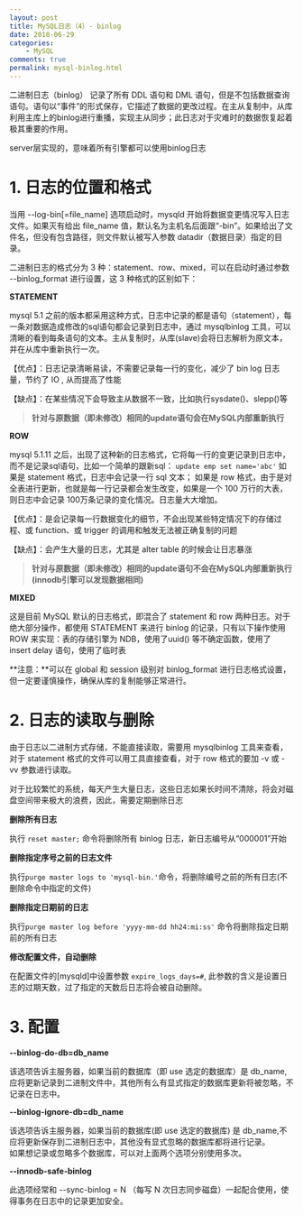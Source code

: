 ```yaml
---
layout: post
title: MySQL日志（4）- binlog
date: 2018-06-29
categories:
    - MySQL
comments: true
permalink: mysql-binlog.html
---
```


二进制日志（binlog） 记录了所有 DDL 语句和 DML 语句，但是不包括数据查询语句。语句以“事件”的形式保存，它描述了数据的更改过程。在主从复制中，从库利用主库上的binlog进行重播，实现主从同步；此日志对于灾难时的数据恢复起着极其重要的作用。

server层实现的，意味着所有引擎都可以使用binlog日志

# 1. **日志的位置和格式**

当用 --log-bin[=file_name] 选项启动时，mysqld 开始将数据变更情况写入日志文件。如果灭有给出  file_name 值，默认名为主机名后面跟“-bin”。如果给出了文件名，但没有包含路径，则文件默认被写入参数  datadir（数据目录）指定的目录。  

二进制日志的格式分为 3 种：statement、row、mixed，可以在启动时通过参数 --binlog_format 进行设置，这 3 种格式的区别如下：

**STATEMENT**

mysql 5.1  之前的版本都采用这种方式，日志中记录的都是语句（statement），每一条对数据造成修改的sql语句都会记录到日志中，通过  mysqlbinlog  工具，可以清晰的看到每条语句的文本。主从复制时，从库(slave)会将日志解析为原文本，并在从库中重新执行一次。

【优点】：日志记录清晰易读，不需要记录每一行的变化，减少了 bin log 日志量，节约了 IO , 从而提高了性能

【缺点】：在某些情况下会导致主从数据不一致，比如执行sysdate()、slepp()等

> **针对与原数据（即未修改）相同的update语句会在MySQL内部重新执行**

**ROW**

mysql 5.1.11 之后，出现了这种新的日志格式，它将每一行的变更记录到日志中，而不是记录sql语句，比如一个简单的跟新sql：  `update emp set name='abc'`  如果是 statement 格式，日志中会记录一行 sql 文本；  如果是 row 格式，由于是对全表进行更新，也就是每一行记录都会发生改变，如果是一个 100 万行的大表，则日志中会记录 100万条记录的变化情况。日志量大大增加。  

【优点】：是会记录每一行数据变化的细节，不会出现某些特定情况下的存储过程、或 function、或 trigger 的调用和触发无法被正确复制的问题

【缺点】：会产生大量的日志，尤其是 alter table 的时候会让日志暴涨

> **针对与原数据（即未修改）相同的update语句不会在MySQL内部重新执行(innodb引擎可以发现数据相同)**

**MIXED**

这是目前 MySQL 默认的日志格式，即混合了 statement 和 row 两种日志。对于绝大部分操作，都使用 STATEMENT 来进行 binlog 的记录，只有以下操作使用 ROW 来实现：表的存储引擎为 NDB，使用了uuid() 等不确定函数，使用了 insert delay 语句，使用了临时表

**注意：**可以在 global 和 session 级别对 binlog_format 进行日志格式设置，但一定要谨慎操作，确保从库的复制能够正常进行。

# 2. 日志的读取与删除

由于日志以二进制方式存储，不能直接读取，需要用 mysqlbinlog 工具来查看，对于 statement 格式的文件可以用工具直接查看，对于 row 格式的要加 -v 或 -vv 参数进行读取。

对于比较繁忙的系统，每天产生大量日志，这些日志如果长时间不清除，将会对磁盘空间带来极大的浪费，因此，需要定期删除日志

**删除所有日志**

执行 `reset master;` 命令将删除所有 binlog 日志，新日志编号从“000001”开始

**删除指定序号之前的日志文件**

执行`purge master logs to 'mysql-bin.'`命令，将删除编号之前的所有日志(不删除命令中指定的文件)

**删除指定日期前的日志**

执行`purge master log before 'yyyy-mm-dd hh24:mi:ss'` 命令将删除指定日期前的所有日志

**修改配置文件，自动删除**

在配置文件的[mysqld]中设置参数 `expire_logs_days=#`, 此参数的含义是设置日志的过期天数，过了指定的天数后日志将会被自动删除。

# 3. 配置

**--binlog-do-db=db_name**

该选项告诉主服务器，如果当前的数据库（即 use 选定的数据库）是 db_name, 应将更新记录到二进制文件中，其他所有么有显式指定的数据库更新将被忽略，不记录在日志中。

**--binlog-ignore-db=db_name**

该选项告诉主服务器，如果当前的数据库(即 use 选定的数据库) 是 db_name,不应将更新保存到二进制日志中，其他没有显式忽略的数据库都将进行记录。  
如果想记录或忽略多个数据库，可以对上面两个选项分别使用多次。

**--innodb-safe-binlog**

此选项经常和 --sync-binlog = N （每写 N 次日志同步磁盘）一起配合使用，使得事务在日志中的记录更加安全。